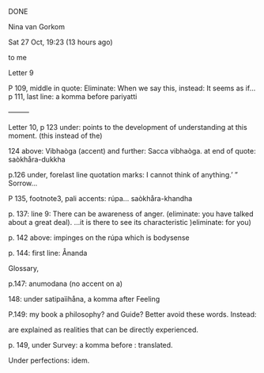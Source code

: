 DONE

Nina van Gorkom
	
Sat 27 Oct, 19:23 (13 hours ago)
	
to me

Letter 9

P 109, middle in quote: Eliminate: When we say this, instead: It seems as if…p 111, last line: a komma before pariyatti

———

Letter 10, p 123 under: points to the development of understanding at this moment. (this instead of the)


124 above: Vibhaòga (accent) and further: Sacca vibhaòga. at end of quote: saòkhåra-dukkha	

p.126 under, forelast line quotation marks: I cannot think of anything.’ ”  Sorrow…

P 135, footnote3, pali accents: rúpa… saòkhåra-khandha

p. 137: line 9: There can be awareness of anger. (eliminate: you have talked about a great deal). …it is there to see its characteristic  )eliminate: for you)

p. 142 above: impinges on the rúpa which is bodysense

p. 144: first line: Ånanda


Glossary,

p.147: anumodana (no accent on a)

148: under satipaììhåna, a komma after Feeling	

P.149: my book a philosophy? and Guide? Better avoid these words. Instead: 

are explained as realities that can be directly experienced. 

p. 149, under Survey: a komma before : translated.

Under perfections: idem.

